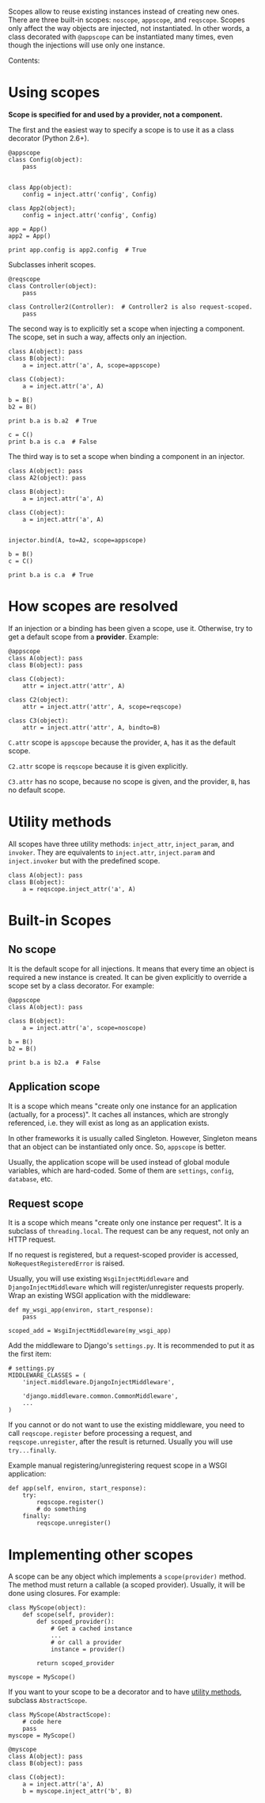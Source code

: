 Scopes allow to reuse existing instances instead of creating new ones.
There are three built-in scopes: `noscope`, `appscope`, and `reqscope`.
Scopes only affect the way objects are injected, not instantiated. In other
words, a class decorated with `@appscope` can be instantiated many times,
even though the injections will use only one instance.

Contents:


# Using scopes #
**Scope is specified for and used by a provider, not a component.**

The first and the easiest way to specify a scope is to use it as a class
decorator (Python 2.6+).
```
@appscope
class Config(object):
    pass


class App(object):
    config = inject.attr('config', Config)

class App2(object);
    config = inject.attr('config', Config)

app = App()
app2 = App()

print app.config is app2.config  # True
```

Subclasses inherit scopes.
```
@reqscope
class Controller(object):
    pass

class Controller2(Controller):  # Controller2 is also request-scoped.
    pass
```

The second way is to explicitly set a scope when injecting a component.
The scope, set in such a way, affects only an injection.
```
class A(object): pass
class B(object):
    a = inject.attr('a', A, scope=appscope)

class C(object):
    a = inject.attr('a', A)

b = B()
b2 = B()

print b.a is b.a2  # True

c = C()
print b.a is c.a  # False
```

The third way is to set a scope when binding a component in an injector.
```
class A(object): pass
class A2(object): pass

class B(object):
    a = inject.attr('a', A)

class C(object):
    a = inject.attr('a', A)


injector.bind(A, to=A2, scope=appscope)

b = B()
c = C()

print b.a is c.a  # True
```

# How scopes are resolved #

If an injection or a binding has been given a scope, use it. Otherwise,
try to get a default scope from a **provider**. Example:
```
@appscope
class A(object): pass
class B(object): pass

class C(object):
    attr = inject.attr('attr', A)

class C2(object):
    attr = inject.attr('attr', A, scope=reqscope)

class C3(object):
    attr = inject.attr('attr', A, bindto=B)
```
`C.attr` scope is `appscope` because the provider, `A`, has it as
the default scope.

`C2.attr` scope is `reqscope` because it is given explicitly.

`C3.attr` has no scope, because no scope is given, and the provider, `B`,
has no default scope.

# Utility methods #
All scopes have three utility methods: `inject_attr`, `inject_param`, and `invoker`.
They are equivalents to `inject.attr`, `inject.param` and `inject.invoker` but
with the predefined scope.
```
class A(object): pass
class B(object):
    a = reqscope.inject_attr('a', A)
```

# Built-in Scopes #

## No scope ##
It is the default scope for all injections. It means that every time an object
is required a new instance is created. It can be given explicitly to override
a scope set by a class decorator. For example:
```
@appscope
class A(object): pass

class B(object):
    a = inject.attr('a', scope=noscope)

b = B()
b2 = B()

print b.a is b2.a  # False
```

## Application scope ##
It is a scope which means "create only one instance for an application
(actually, for a process)". It caches all instances, which are strongly
referenced, i.e. they will exist as long as an application exists.

In other frameworks it is usually called Singleton. However, Singleton means
that an object can be instantiated only once. So, `appscope` is better.

Usually, the application scope will be used instead of global module variables,
which are hard-coded. Some of them are `settings`, `config`, `database`, etc.

## Request scope ##
It is a scope which means "create only one instance per request". It is a
subclass of `threading.local`. The request can be any request, not only
an HTTP request.

If no request is registered, but a request-scoped provider is accessed,
`NoRequestRegisteredError` is raised.

Usually, you will use existing `WsgiInjectMiddleware` and
`DjangoInjectMiddleware` which will register/unregister requests properly.
Wrap an existing WSGI application with the middleware:
```
def my_wsgi_app(environ, start_response):
    pass

scoped_add = WsgiInjectMiddleware(my_wsgi_app)
```
Add the middleware to Django's `settings.py`. It is recommended to put it as
the first item:
```
# settings.py
MIDDLEWARE_CLASSES = (
    'inject.middleware.DjangoInjectMiddleware',
    
    'django.middleware.common.CommonMiddleware',
    ...
)
```

If you cannot or do not want to use the existing middleware, you need to call
`reqscope.register` before processing a request, and `reqscope.unregister`,
after the result is returned. Usually you will use `try...finally`.

Example manual registering/unregistering request scope in a WSGI application:
```
def app(self, environ, start_response):
    try:
        reqscope.register()
        # do something
    finally:
        reqscope.unregister()
```

# Implementing other scopes #
A scope can be any object which implements a `scope(provider)` method. The method
must return a callable (a scoped provider). Usually, it will be done using closures.
For example:
```
class MyScope(object):
    def scope(self, provider):
        def scoped_provider():
            # Get a cached instance
            ...
            # or call a provider
            instance = provider()
        
        return scoped_provider

myscope = MyScope()
```

If you want to your scope to be a decorator and to have [utility methods](Scopes#Utility_methods.md),
subclass `AbstractScope`.
```
class MyScope(AbstractScope):
    # code here
    pass
myscope = MyScope()

@myscope
class A(object): pass
class B(object): pass

class C(object):
    a = inject.attr('a', A)
    b = myscope.inject_attr('b', B)
```